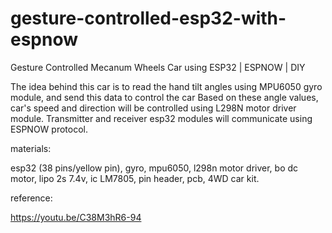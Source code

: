 # gesture-controlled-esp32-with-espnow
Gesture Controlled Mecanum Wheels Car using ESP32 | ESPNOW | DIY

The idea behind this car is to read the hand tilt angles using MPU6050 gyro module, and send this data to control the car
Based on these angle values, car's speed and direction will be controlled using L298N motor driver module.
Transmitter and receiver esp32 modules will communicate using ESPNOW protocol.

materials:

esp32 (38 pins/yellow pin), gyro, mpu6050, l298n motor driver, bo dc motor, lipo 2s 7.4v, ic LM7805, pin header, pcb, 4WD car kit.
 
reference:

https://youtu.be/C38M3hR6-94
